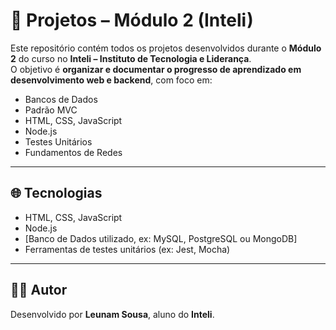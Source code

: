 # 📘 Projetos – Módulo 2 (Inteli)

Este repositório contém todos os projetos desenvolvidos durante o **Módulo 2** do curso no **Inteli – Instituto de Tecnologia e Liderança**.  
O objetivo é **organizar e documentar o progresso de aprendizado em desenvolvimento web e backend**, com foco em:

- Bancos de Dados  
- Padrão MVC  
- HTML, CSS, JavaScript  
- Node.js  
- Testes Unitários  
- Fundamentos de Redes  

---

## 🌐 Tecnologias

- HTML, CSS, JavaScript  
- Node.js  
- [Banco de Dados utilizado, ex: MySQL, PostgreSQL ou MongoDB]  
- Ferramentas de testes unitários (ex: Jest, Mocha)

---

## 👨‍🎓 Autor

Desenvolvido por **Leunam Sousa**, aluno do **Inteli**.